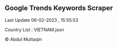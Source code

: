 

## Google Trends Keywords Scraper 
 
Last Update 06-02-2023 , 15:55:53

Country List :
VIETNAM.json



© Abdul Muttaqin 
